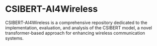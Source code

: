 # CSIBERT-AI4Wireless
CSIBERT-AI4Wireless is a comprehensive repository dedicated to the implementation, evaluation, and analysis of the CSIBERT model, a novel transformer-based approach for enhancing wireless communication systems.
